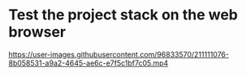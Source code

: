 # Test the project stack on the web browser



https://user-images.githubusercontent.com/96833570/211111076-8b058531-a9a2-4645-ae6c-e7f5c1bf7c05.mp4

